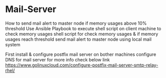 # Mail-Server
How to send mail alert to master node if memory usages above 10% threshold 
Use Ansible Playbook to execute shell script on client machine to check memory usages
shell script for check memory usages & if memory usages reach threshold send mail alert to master node using local mail system

First install & configure postfix mail server on bother machines
configure DNS for mail server for more info check below link
https://www.golinuxcloud.com/configure-postfix-mail-server-smtp-relay-rhel/

